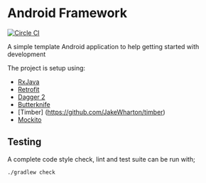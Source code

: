 Android Framework 
===================

[![Circle CI](https://circleci.com/gh/johncarpenter/AndroidFramework/tree/master.svg?style=svg&circle-token=6943ba2d007082a7ed7bb752cbac6468cc4429e8)](https://circleci.com/gh/johncarpenter/AndroidFramework/tree/master)

A simple template Android application to help getting started with development

The project is setup using:

- [RxJava](https://github.com/ReactiveX/RxJava)
- [Retrofit](http://square.github.io/retrofit/)
- [Dagger 2](http://google.github.io/dagger/)
- [Butterknife](https://github.com/JakeWharton/butterknife)
- [Timber] (https://github.com/JakeWharton/timber)
- [Mockito](http://mockito.org/)


Testing
--------

A complete code style check, lint and test suite can be run with;

    ./gradlew check



